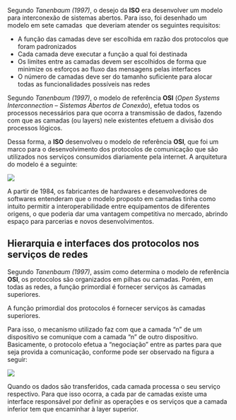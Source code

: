 
Segundo _Tanenbaum (1997)_, o desejo da **ISO** era desenvolver um modelo para interconexão de sistemas abertos. Para isso, foi desenhado um modelo em sete camadas  que deveriam atender os seguintes requisitos:
- A função das camadas deve ser escolhida em razão dos protocolos que foram padronizados
- Cada camada deve executar a função a qual foi destinada
- Os limites entre as camadas devem ser escolhidos de forma que minimize os esforços ao fluxo das mensagens pelas interfaces
- O número de camadas deve ser do tamanho suficiente para alocar todas as funcionalidades possíveis nas redes

Segundo _Tanenbaum (1997)_, o modelo de referência **OSI** (_Open Systems Interconnection_ – _Sistemas Abertos de Conexão_), efetua todos os processos necessários para que ocorra a transmissão de dados, fazendo com que as camadas (ou layers) nele existentes efetuem a divisão dos processos lógicos.

Dessa forma, a **ISO** desenvolveu o modelo de referência **OSI**, que foi um marco para o desenvolvimento dos protocolos de comunicação que são utilizados nos serviços consumidos diariamente pela internet. A arquitetura do modelo é a seguinte:

![](modelo_de_referencia_OSI.png)

A partir de 1984, os fabricantes de hardwares e desenvolvedores de softwares entenderam que o modelo proposto em camadas tinha como intuito permitir a interoperabilidade entre equipamentos de diferentes origens, o que poderia dar uma vantagem competitiva no mercado, abrindo espaço para parcerias e novos desenvolvimentos.

## Hierarquia e interfaces dos protocolos nos serviços de redes

Segundo _Tanenbaum (1997)_, assim como determina o modelo de referência **OSI**, os protocolos são organizados em pilhas ou camadas. Porém, em todas as redes, a função primordial é fornecer serviços às camadas superiores.

A função primordial dos protocolos é fornecer serviços às camadas superiores.

Para isso, o mecanismo utilizado faz com que a camada “n” de um dispositivo se comunique com a camada “n” de outro dispositivo. Basicamente, o protocolo efetua a “negociação” entre as partes para que seja provida a comunicação, conforme pode ser observado na figura a seguir:

![](camadas_e_interfaces.png)

Quando os dados são transferidos, cada camada processa o seu serviço respectivo. Para que isso ocorra, a cada par de camadas existe uma interface responsável por definir as operações e os serviços que a camada inferior tem que encaminhar à layer superior.
